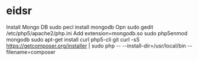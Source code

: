 # eidsr
Install Mongo DB
sudo pecl install mongodb
Opn
sudo gedit /etc/php5/apache2/php.ini
Add extension=mongodb.so
sudo php5enmod mongodb
sudo apt-get install curl php5-cli git
curl -sS https://getcomposer.org/installer | sudo php -- --install-dir=/usr/local/bin --filename=composer

